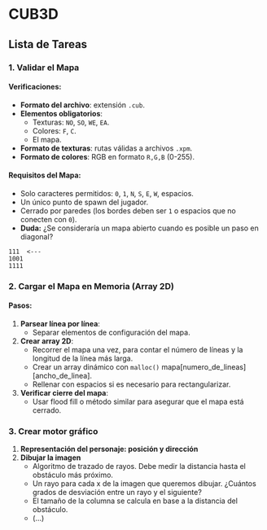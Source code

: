 # CUB3D

## Lista de Tareas

### 1. Validar el Mapa

#### Verificaciones:
- **Formato del archivo**: extensión `.cub`.
- **Elementos obligatorios**:
  - Texturas: `NO`, `SO`, `WE`, `EA`.
  - Colores: `F`, `C`.
  - El mapa.
- **Formato de texturas**: rutas válidas a archivos `.xpm`.
- **Formato de colores**: RGB en formato `R,G,B` (0-255).

#### Requisitos del Mapa:
- Solo caracteres permitidos: `0`, `1`, `N`, `S`, `E`, `W`, espacios.
- Un único punto de spawn del jugador.
- Cerrado por paredes (los bordes deben ser `1` o espacios que no conecten con `0`).
- **Duda:** ¿Se consideraría un mapa abierto cuando es posible un paso en diagonal?

```text
111  <---
1001
1111
```

### 2. Cargar el Mapa en Memoria (Array 2D)

#### Pasos:
1. **Parsear línea por línea**:
   - Separar elementos de configuración del mapa.
2. **Crear array 2D**:
   - Recorrer el mapa una vez, para contar el número de líneas y la longitud de la línea más larga.
   - Crear un array dinámico con `malloc()` mapa[numero_de_lineas][ancho_de_linea].
   - Rellenar con espacios si es necesario para rectangularizar.
3. **Verificar cierre del mapa**:
   - Usar flood fill o método similar para asegurar que el mapa está cerrado.

### 3. Crear motor gráfico

1. **Representación del personaje: posición y dirección**
2. **Dibujar la imagen**
   - Algoritmo de trazado de rayos. Debe medir la distancia hasta el obstáculo más próximo.
   - Un rayo para cada x de la imagen que queremos dibujar. ¿Cuántos grados de desviación entre un rayo y el siguiente?
   - El tamaño de la columna se calcula en base a la distancia del obstáculo.
   - (...)